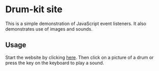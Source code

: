 # Drum-kit site

This is a simple demonstration of JavaScript event listeners. It also demonstrates use of images and sounds.



## Usage

Start the website by clicking [here](https://nenalukic.github.io/drum-kit-play/). 
Then click on a picture of a drum or press the key on the keyboard to play a sound.


